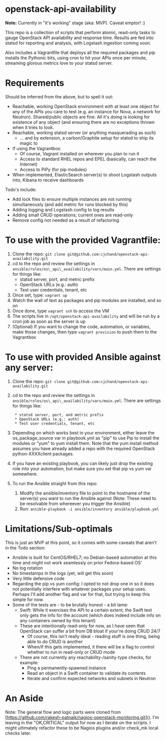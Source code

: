 # openstack-api-availability

**Note:** Currently in "it's working" stage (aka: MVP). Caveat emptor! :)

This repo is a collection of scripts that perform atomic, read-only tasks to gauge OpenStack API availability and response time. Results are fed into statsd for reporting and analysis, with Logstash ingestion coming soon.

Also includes a Vagrantfile that deploys all the required packages and pip installs the Pythonic bits, using cron to hit your APIs once per minute, streaming glorous metrics love to your statsd server.

# Requirements

Should be inferred from the above, but to spell it out:

* Reachable, working OpenStack environment with at least one object for any of the APIs you care to test (e.g. an instance for Nova, a network for Neutron). Shared/public objects are fine. All it's doing is looking for existence of any object (and ensuring there are no exceptions thrown when it tries to look.
* Reachable, working statsd server (or anything masquerading as such)
	* ... and by extension, a carbon/Graphite setup for statsd to ship its magic to
* If using the Vagrantbox:
	* Of course, Vagrant installed on wherever you plan to run it
	* Access to standard RHEL repos and EPEL (basically, can reach the Internet)
	* Access to PiPy (for pip modules)
* When implemented, ElasticSearch server(s) to shoot Logstash outputs into, Kibana to receive dashboards

Todo's include:

* Add lock files to ensure multiple instances are not running simultaneously (and add metric for runs blocked by this)
* Adding logging and Logstash config to log results
* Adding small CRUD operations; current ones are read-only
* Remove config not needed as a result of refactoring

# To use with the provided Vagrantfile:

1. Clone the repo: `git clone git@github.com:cjchand/openstack-api-availability.git`
2. cd to the repo and review the settings in `ansible/roles/os\_api\_availability/vars/main.yml`. There are settings for things like:
	* statsd server, port, and metric prefix
	* OpenStack URLs (e.g.: auth)
	* Test user credentials, tenant, etc
3. Once set, type: `vagrant up`
4. Watch the wall of text as packages and pip modules are installed, and so on
5. Once done, type `vagrant ssh` to access the VM
6. The scripts live in `/opt/openstack-api-availability` and will be run by a cron job as soon as the server is up
7. (Optional) If you want to change the code, automation, or variables, make those changes, then type `vagrant provision` to push them to the Vagrantbox

# To use with provided Ansible against any server:
1. Clone the repo: `git clone git@github.com:cjchand/openstack-api-availability.git`
2. cd to the repo and review the settings in `ansible/roles/os\_api\_availability/vars/main.yml`. There are settings for things like:

        * statsd server, port, and metric prefix
        * OpenStack URLs (e.g.: auth)
        * Test user credentials, tenant, etc
3. Depending on which works best in your environment, either leave the os\_package\_source var in playbook.yml as "pip" to use Pip to install the modules or "yum" to yum install them. Note that the yum install method assumes you have already added a repo with the required OpenStack python-XXXXclient packages.
4. If you have an existing playbook, you can likely just drop the existing role into your automation, but make sure you set that pip vs yum var somewhere.
5. To run the Ansible straight from this repo:
	1. Modify the ansible/inventory file to point to the hostname of the server(s) you want to run the Ansible against (Note: These need to be resolvable from whereever you trigger the Ansible)
	2. Run: `ansible-playbook -i ansible/inventory ansible/playbook.yml`


# Limitations/Sub-optimals

This is just an MVP at this point, so it comes with some caveats that aren't in the Todo section:

* Ansible is built for CentOS/RHEL7; no Debian-based automation at this time and might not work seamlessly on prior Fedora-based OS'
* No log rotation
* No timestamps in the logs (yet, will get this soon)
* Very little defensive code
* Regarding the pip vs yum config: I opted to not drop one in so it does not potentially interfere with whatever packages your setup uses. Perhaps I'll add another flag and var for that, but trying to keep this simple for now.
* Some of the tests are - to be brutally honest - a bit lame:
	* Swift: While it exercises the API to a certain extent, the Swift test only gets the info for the account (which does indeed include info on any containers owned by this tenant)
	* These are intentionally read-only for now, as I have seen that OpenStack can suffer a bit from DB bloat if your're doing CRUD 24/7
		* Of course, this isn't really ideal - reading stuff is one thing, being able to do CRUD is another
		* When/if this gets implemented, it there will be a flag to control whether to run in read-only or CRUD mode
	* There are not currently any reachability-/sanity-type checks, for example:
		* Ping a permanently-spawned instance
		* Read an object in a Swift container to validate its contents
		* Iterate and confirm expected networks and subnets in Neutron

# An Aside

Note: The general flow and logic parts were cloned from [https://github.com/rakesh-patnaik/nagios-openstack-monitoring.git](). I'm leaving in the "OK,CRITICAL" output for now as I iterate on the scripts. I might ultimately refactor these to be Nagios plugins and/or check\_mk local checks later.
